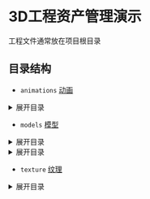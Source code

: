 # 3D工程资产管理演示
工程文件通常放在项目根目录

## 目录结构

- `animations` [动画](./animations/README.md)
<details><summary>展开目录</summary>

- `animal` [动物](./animations/animal/README.md)
- `human` [人类](./animations/human/README.md)
    - `body` [身体](./animations/human/body/README.md)
        - `attack` 攻击
        - `die` 死亡
        - `idle` 闲置
        - `run` 跑
        - `recline` 卧 
        - `walk` 走
    - `expression` [表情](./animations/human/expression/README.md)
        - `cry` 哭泣
        - `default` 默认
        - `happy` 开心
        - `laugh` 大笑
        - `sad` 悲伤
        - `sleep` 睡觉
- `monster` [怪物](./animations/monster/)
</details>

- `models` [模型](./models/README.md)
<details><summary>展开目录</summary>

- `animal` [动物](./models/animal/)
- `building` [建筑](./models/building/)
- `human` [人类](./models/human/)
    - `famanle` [女性](./models/human/famanle/README.md)
    - `kids` [小孩](./models/human/kids/README.md)
    - `manle` [男性](./models/human/male/README.md)
- `monster` [怪物](./models/monster/README.md)
- `otehr` [其他](./models/other/README.md)
- `plant` [植物](./models/plant/README.md)

    - `flower` [花](./models/plant/flower/README.md)
    - `grass` [草](./models/plant/grass/README.md)
    - `tree` [树](./models/plant/tree/README.md)
</details>

<details><summary>展开目录</summary>

- `scrips` [脚本](/scripts/README.md)

</details>

- `texture` [纹理](./textures/README.md)
<details><summary>展开目录</summary>

- `animal` [动物](./textures/animal/README.md)
- `env` [环境](./textures/env/README.md)
- `human` [人类](./textures/human/README.md)

    - `famanle` [女性](./textures/human/famanle/README.md)
    - `kids` [小孩](./textures/human/kids/README.md)
    - `manle` [男性](./textures/human/male/README.md)

- `indoor` [室内](./textures/indoor/README.md)
    - `bed` [床](./textures/indoor/bed/README.md)
    - `chair` [椅子](./textures/indoor/chair/README.md)
    - `door` [门](./textures/indoor/door/README.md)
        - `plastic` 塑料
        - `steel` 钢
        - `wood` 木
    - `electron` [电子/电器](./textures/indoor/electron/README.md)
    - `table` [桌子](./textures/indoor/table/README.md)
    - `wall` [墙](./textures/indoor/wall/README.md)
    - `window` [窗](./textures/indoor/window/README.md)

- `monster` [怪物](./textures/monster/README.md)
- `other` [其他](./textures/other/README.md)
- `outdoor` [室外](./textures/outdoor/README.md)
</details>

